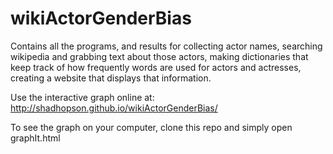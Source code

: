 # wikiActorGenderBias
Contains all the programs, and results for collecting actor names, searching wikipedia and grabbing text about those actors, making dictionaries that keep track of how frequently words are used for actors and actresses, creating a website that displays that information.



Use the interactive graph online at: http://shadhopson.github.io/wikiActorGenderBias/

To see the graph on your computer, clone this repo and simply open graphIt.html
